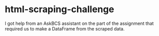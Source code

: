 # html-scraping-challenge
I got help from an AskBCS assistant on the part of the assignment that required us to make a DataFrame from the scraped data.